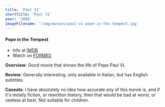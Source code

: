 ```yaml
---
title: 'Paul VI'
shortTitle: 'Paul VI'
year: '2008'
imageFilename: '/img/movies/paul-vi-pope-in-the-tempest.jpg'
---
```


#### Pope in the Tempest

* Info at [IMDB](https://www.imdb.com/title/tt1331063/)
* Watch on [FORMED](https://watch.formed.org/paul-vi-the-pope-in-the-tempest)

**Overview**: Good movie that shows the life of Pope Paul VI.

**Review**: Generally interesting. only available in Italian, but has English subtitles.

**Caveats**: I have absolutely no idea how accurate any of this movie is, and if it's mostly fiction, or rewritten history, then that would be bad at worst, or useless at best. Not suitable for children.
